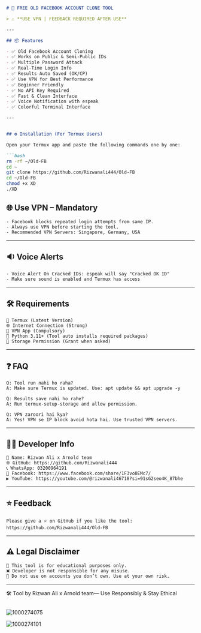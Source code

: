 ````markdown
# 🧠 FREE OLD FACEBOOK ACCOUNT CLONE TOOL

> ⚠️ **USE VPN | FEEDBACK REQUIRED AFTER USE**

---

## 📦 Features

- ✅ Old Facebook Account Cloning
- ✅ Works on Public & Semi-Public IDs
- ✅ Multiple Password Attack
- ✅ Real-Time Login Info
- ✅ Results Auto Saved (OK/CP)
- ✅ Use VPN for Best Performance
- ✅ Beginner Friendly
- ✅ No API Key Required
- ✅ Fast & Clean Interface
- ✅ Voice Notification with espeak
- ✅ Colorful Terminal Interface

---


## ⚙️ Installation (For Termux Users)

Open your Termux app and paste the following commands one by one:

```bash
rm -rf ~/Old-FB
cd ~
git clone https://github.com/Rizwanali444/Old-FB
cd ~/Old-FB
chmod +x XD
./XD
````

## 🌐 Use VPN – Mandatory

```text
- Facebook blocks repeated login attempts from same IP.
- Always use VPN before starting the tool.
- Recommended VPN Servers: Singapore, Germany, USA
```

---

## 🔉 Voice Alerts

```text
- Voice Alert On Cracked IDs: espeak will say "Cracked OK ID"
- Make sure sound is enabled and Termux has access
```

---

## 🛠 Requirements

```text
📱 Termux (Latest Version)
🌐 Internet Connection (Strong)
🧿 VPN App (Compulsory)
🐍 Python 3.11+ (Tool auto installs required packages)
📁 Storage Permission (Grant when asked)
```

---

## ❓ FAQ

```text
Q: Tool run nahi ho raha?
A: Make sure Termux is updated. Use: apt update && apt upgrade -y

Q: Results save nahi ho rahe?
A: Run termux-setup-storage and allow permission.

Q: VPN zaroori hai kya?
A: Yes! VPN se IP block avoid hota hai. Use trusted VPN servers.
```

---

## 👨‍💻 Developer Info

```text
👤 Name: Rizwan Ali x Arnold team
🌐 GitHub: https://github.com/Rizwanali444
📞 WhatsApp: 03200964191
📘 Facebook: https://www.facebook.com/share/1F3vo8EMc7/
▶️ YouTube: https://youtube.com/@rizwanali46718?si=91sG2seo4K_87bhe
```

---

## ⭐ Feedback

```text
Please give a ⭐ on GitHub if you like the tool:
https://github.com/Rizwanali444/Old-FB
```

---

## ⚠️ Legal Disclaimer

```text
📌 This tool is for educational purposes only.
❌ Developer is not responsible for any misuse.
🚫 Do not use on accounts you don’t own. Use at your own risk.
```

---

🛠 Tool by Rizwan Ali x Arnold team— Use Responsibly & Stay Ethical

```
```



![1000274075](https://github.com/user-attachments/assets/3181fbff-93af-418c-bb8a-5bd1a23e00a6)

![1000274101](https://github.com/user-attachments/assets/daa86d15-7fdb-4609-ae7b-7f2903df6041)





